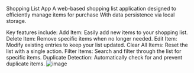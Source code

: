 Shopping List App
A web-based shopping list application designed to efficiently manage items for purchase
With data persistence via local storage. 

Key features include:
Add Item: Easily add new items to your shopping list.
Delete Item: Remove specific items when no longer needed.
Edit Item: Modify existing entries to keep your list updated.
Clear All Items: Reset the list with a single action.
Filter Items: Search and filter through the list for specific items.
Duplicate Detection: Automatically check for and prevent duplicate items.
![image](https://github.com/user-attachments/assets/ed48752b-6750-40a1-87fa-c95d95be4b5d)
